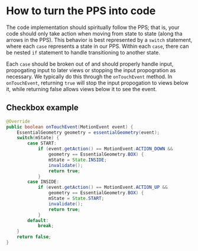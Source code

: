 # How to turn the PPS into code

The code implementation should spiritually follow the PPS; that is, your code should only take action when moving from state to state (along tha arrows in the PPS). This behavior is best represented by a `switch` statement, where each `case` represents a state in our PPS. Within each `case`, there can be nested `if` statement to handle transitioning to another state. 

Each `case` should be broken out of and should properly handle input, propogating input to later views or stopping the input propogration as necessary. We typically do this through the `onTouchEvent` method. In `onTouchEvent`, returning `true` will stop the input propogation to views below it, while returning false allows views below it to see the event.

## Checkbox example

```java
@Override
public boolean onTouchEvent(MotionEvent event) {
    EssentialGeometry geometry = essentialGeometry(event);
    switch(mState) {
        case START:
            if (event.getAction() == MotionEvent.ACTION_DOWN &&
                geometry == EssentialGeometry.BOX) {
                mState = State.INSIDE;
                invalidate();
                return true;
            }
        case INSIDE:
            if (event.getAction() == MotionEvent.ACTION_UP &&
                geometry == EssentialGeometry.BOX) {
                mState = State.START;
                invalidate();
                return true;
            }
        default:
            break;
    }
    return false;
}
```
